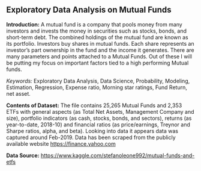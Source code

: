 ## Exploratory Data Analysis on Mutual Funds

**Introduction:**
A mutual fund is a company that pools money from many investors and invests the money in securities such as stocks, bonds, and short-term debt. The combined holdings of the mutual fund are known as its portfolio. Investors buy shares in mutual funds. Each share represents an investor’s part ownership in the fund and the income it generates.
There are many parameters and points attached to a Mutual Funds. Out of these I will be putting my focus on important factors tied to a high performing Mutual funds. 

*Keywords:* Exploratory Data Analysis, Data Science, Probability, Modeling, Estimation, Regression, Expense ratio, Morning star ratings, Fund Return, net asset.

**Contents of Dataset:**
The file contains 25,265 Mutual Funds and 2,353 ETFs with general aspects (as Total Net Assets, Management Company and size), portfolio indicators (as cash, stocks, bonds, and sectors), returns (as year-to-date, 2018-10) and financial ratios (as price/earnings, Treynor and Sharpe ratios, alpha, and beta). Looking into data it appears data was captured around Feb-2019.
Data has been scraped from the publicly available website https://finance.yahoo.com

**Data Source:** https://www.kaggle.com/stefanoleone992/mutual-funds-and-etfs 
